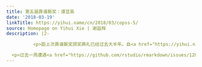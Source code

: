 ```yaml
---
title: 第五届靠谱厮奖：谭显英
date: '2018-03-19'
linkTitle: https://yihui.name/cn/2018/03/copss-5/
source: Homepage on Yihui Xie | 谢益辉
description: |2-

          <p>距上次靠谱厮奖颁奖典礼已经过去大半年。自<a href="https://yihui.name/cn/2017/08/copss-4/">上次颁奖</a>给戚风蛋糕糕主之后，这大半年里连我这种跟烘焙绝缘的人都从不知道什么是戚风蛋糕到会用电饭锅做戚风蛋糕了（虽然基本上每次都会塌陷得惨不忍睹），可见时间如蛋糕下肚，本来看似一大口，但其实蓬蓬松松的，很快就没了。我脑子里有靠谱厮候选者名单，只须等恰当的时机把他们列出来。</p>

  <p>过去一周遭遇<a href="https://github.com/rstudio/rmarkdown/issues/1285">一个关于 R Markdown 的极为诡异的八阿哥</a>（bug），显然它是真实存在的，因为好些人都来汇报了这个问题。而我很是抓狂，因为我在 Windows 下怎么也无法重现这个问题。直到今天早上看见谭显英壮士的<a href="https://github.com/yihui/tinytex/issues/28">另一个报告</a>，才终于有了头绪，发现它是只能在 RStudio 的 R 控制台中用命令行
---
```

